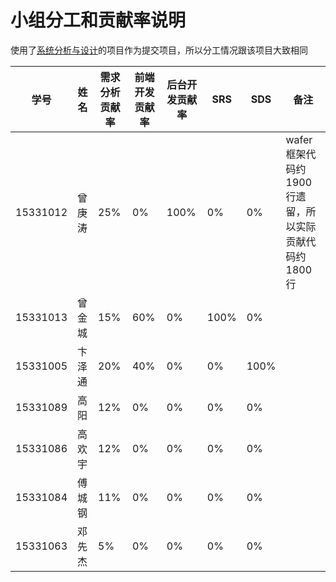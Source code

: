 # 小组分工和贡献率说明
使用了[系统分析与设计](https://brumovie.github.io/Dashboard/index)的项目作为提交项目，所以分工情况跟该项目大致相同

|学号|姓名|需求分析贡献率|前端开发贡献率|后台开发贡献率|SRS|SDS|备注|
| --- | --- | --- | --- | --- | --- | --- | --- |
|15331012|曾庚涛|25%|0%|100%|0%|0%|wafer框架代码约1900行遗留，所以实际贡献代码约1800行|
|15331013|曾金城|15%|60%|0%|100%|0%||
|15331005|卞泽通|20%|40%|0%|0%|100%||
|15331089|高阳|12%|0%|0%|0%|0%||
|15331086|高欢宇|12%|0%|0%|0%|0%||
|15331084|傅城钢|11%|0%|0%|0%|0%||
|15331063|邓先杰|5%|0%|0%|0%|0%||